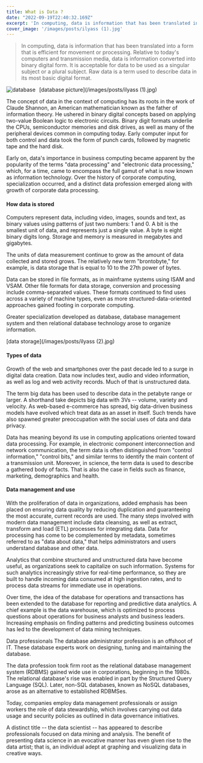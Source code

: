 ```yaml
---
title: What is Data ?
date: "2022-09-19T22:40:32.169Z"
excerpt: 'In computing, data is information that has been translated into a form that is efficient for movement or processing. Relative to today's computers and transmission media, data is information ...'
cover_image: '/images/posts/ilyass (1).jpg'
---
```


> In computing, data is information that has been translated into a form that is efficient for movement or processing. Relative to today's computers and transmission media, data is information converted into binary digital form. It is acceptable for data to be used as a singular subject or a plural subject. Raw data is a term used to describe data in its most basic digital format.

<img src="/images/posts/ilyass (1).jpg"
     alt="database"
     style="float: left; margin-right: 10px;" />

[database picture](/images/posts/ilyass (1).jpg)

The concept of data in the context of computing has its roots in the work of Claude Shannon, an American mathematician known as the father of information theory.  He ushered in binary digital concepts based on applying two-value Boolean logic to electronic circuits. Binary digit formats underlie the CPUs, semiconductor memories and disk drives, as well as many of the peripheral devices common in computing today. Early computer input for both control and data took the form of punch cards, followed by magnetic tape and the hard disk. 

Early on, data's importance in business computing became apparent by the popularity of the terms "data processing" and "electronic data processing," which, for a time, came to encompass the full gamut of what is now known as information technology.  Over the history of corporate computing, specialization occurred, and a distinct data profession emerged along with growth of corporate data processing.

#### How data is stored
Computers represent data, including video, images, sounds and text, as binary values using patterns of just two numbers: 1 and 0. A bit is the smallest unit of data, and represents just a single value. A byte is eight binary digits long. Storage and memory is measured in megabytes and gigabytes.

The units of data measurement continue to grow as the amount of data collected and stored grows. The relatively new term "brontobyte," for example, is data storage that is equal to 10 to the 27th power of bytes.

Data can be stored in file formats, as in mainframe systems using ISAM and VSAM. Other file formats for data storage, conversion and processing include comma-separated values. These formats continued to find uses across a variety of machine types, even as more structured-data-oriented approaches gained footing in corporate computing.

Greater specialization developed as database, database management system and then relational database technology arose to organize information.

[data storage](/images/posts/ilyass (2).jpg) 

#### Types of data
Growth of the web and smartphones over the past decade led to a surge in digital data creation.  Data now includes text, audio and video information, as well as log and web activity records. Much of that is unstructured data. 

The term big data has been used to describe data in the petabyte range or larger. A shorthand take depicts big data with 3Vs -- volume, variety and velocity. As web-based e-commerce has spread, big data-driven business models have evolved which treat data as an asset in itself. Such trends have also spawned greater preoccupation with the social uses of data and data privacy. 

Data has meaning beyond its use in computing applications oriented toward data processing. For example,  in electronic  component interconnection and network communication, the term data is often distinguished from "control information," "control bits," and similar terms to identify the main content of a transmission unit. Moreover, in science, the term data is used to describe a gathered body of facts. That is also the case in fields such as finance, marketing, demographics and health.

#### Data management and use
With the proliferation of data in organizations, added emphasis has been placed on ensuring data quality by reducing duplication and guaranteeing the most accurate, current records are used. The many steps involved with modern data management include data cleansing, as well as extract, transform and load (ETL) processes for integrating data. Data for processing has come to be complemented by metadata, sometimes referred to as "data about data," that helps administrators and users understand database and other data.

Analytics that combine structured and unstructured data have become useful, as organizations seek to capitalize on such information. Systems for such analytics increasingly strive for real-time performance, so they are built to handle incoming data consumed at high ingestion rates, and to process data streams for immediate use in operations.

Over time, the idea of the database for operations and transactions has been extended to the database for reporting and predictive data analytics. A chief example is the data warehouse, which is optimized to process questions about operations for business analysts and business leaders. Increasing emphasis on finding patterns and predicting business outcomes has led to the development of data mining techniques. 

Data professionals
The database administrator profession is an offshoot of IT. These database experts work on designing, tuning and maintaining the database.

The data profession took firm root as the relational database management system (RDBMS) gained wide use in corporations, beginning in the 1980s. The relational database's rise was enabled in part by the Structured Query Language (SQL). Later, non-SQL databases, known as NoSQL databases, arose as an alternative to established RDBMSes.

Today, companies employ data management professionals or assign workers the role of data stewardship, which involves carrying out data usage and security policies as outlined in data governance initiatives.

A distinct title -- the data scientist -- has appeared to describe professionals focused on data mining and analysis. The benefit of presenting data science in an evocative manner has even given rise to the data artist; that is, an individual adept at graphing and visualizing data in creative ways.


